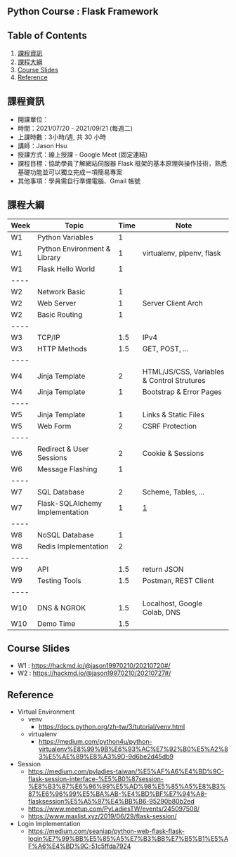 ## Python Course : Flask Framework 

## Table of Contents
1. [課程資訊](#課程資訊)
2. [課程大綱](#課程大綱)
3. [Course Slides](#course-slides)
4. [Reference](#reference)

## 課程資訊
- 開課單位：
- 時間：2021/07/20 - 2021/09/21 (每週二)
- 上課時數：3小時/週, 共 30 小時
- 講師：Jason Hsu
- 授課方式：線上授課 - Google Meet (固定連結)
- 課程目標：協助學員了解網站伺服器 Flask 框架的基本原理與操作技術，熟悉基礎功能並可以獨立完成一項簡易專案
- 其他事項：學員需自行準備電腦、Gmail 帳號

## 課程大綱
| Week | Topic | Time | Note |
| ---- | ---- | ---- | ---- |
| W1 | Python Variables | 1 | |
| W1 | Python Environment & Library | 1 | virtualenv, pipenv, flask |
| W1 | Flask Hello World | 1 |
| ---- |
| W2 | Network Basic | 1 |
| W2 | Web Server | 1 | Server Client Arch |
| W2 | Basic Routing | 1 |
| ---- |
| W3 | TCP/IP | 1.5 | IPv4 |
| W3 | HTTP Methods | 1.5 | GET, POST, ... |
| ---- |
| W4 | Jinja Template | 2 | HTML/JS/CSS, Variables & Control Strutures |
| W4 | Jinja Template | 1 | Bootstrap & Error Pages |
| ---- |
| W5 | Jinja Template | 1 | Links & Static Files |
| W5 | Web Form | 2 | CSRF Protection |
| ---- |
| W6 | Redirect & User Sessions | 2 | Cookie & Sessions |
| W6 | Message Flashing | 1 |
| ---- |
| W7 | SQL Database | 2 | Scheme, Tables, ... |
| W7 | Flask-SQLAlchemy Implementation | 1 | [1] |
| ---- |
| W8 | NoSQL Database | 1 |
| W8 | Redis Implementation | 2 |
| ---- |
| W9 | API | 1.5 | return JSON | 
| W9 | Testing Tools | 1.5 | Postman, REST Client |
| ---- |
| W10 | DNS & NGROK | 1.5 | Localhost, Google Colab, DNS |
| W10 | Demo Time | 1.5 |



## Course Slides
- W1 : https://hackmd.io/@jason19970210/20210720#/
- W2 : https://hackmd.io/@jason19970210/20210727#/

## Reference
- Virtual Environment
    - venv
        - https://docs.python.org/zh-tw/3/tutorial/venv.html
    - virtualenv
        - https://medium.com/python4u/python-virtualenv%E8%99%9B%E6%93%AC%E7%92%B0%E5%A2%83%E5%AE%89%E8%A3%9D-9d6be2d45db9
- Session
    - https://medium.com/pyladies-taiwan/%E5%AF%A6%E4%BD%9C-flask-session-interface-%E5%B0%87session-%E8%B3%87%E6%96%99%E5%AD%98%E5%85%A5%E8%B3%87%E6%96%99%E5%BA%AB-%E4%BD%BF%E7%94%A8-flasksession%E5%A5%97%E4%BB%B6-95290b80b2ed
    - https://www.meetup.com/PyLadiesTW/events/245097508/
    - https://www.maxlist.xyz/2019/06/29/flask-session/
- Login Implementation
    - https://medium.com/seaniap/python-web-flask-flask-login%E7%99%BB%E5%85%A5%E7%B3%BB%E7%B5%B1%E5%AF%A6%E4%BD%9C-51c5ffda7924


[1]: https://ithelp.ithome.com.tw/articles/10205939